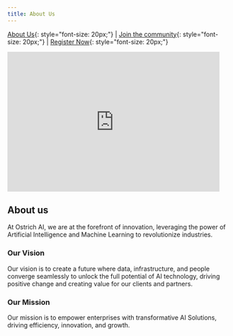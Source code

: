 ```yaml
---
title: About Us
---
```


[About Us](/index.md){: style="font-size: 20px;"} | [Join the community](https://nas.io/ostrich-ai){: style="font-size: 20px;"} | [Register Now](https://ostrich.thedatascienceguy.online/candidates){: style="font-size: 20px;"}

<iframe width="95%" height="315" src="https://www.youtube.com/embed/kXoxLXhi7BI?si=U15Q5oE2Vc5KAxIX" frameborder="0" allow="autoplay; encrypted-media" allowfullscreen></iframe>
<br>

<script type="application/ld+json">
{
  "@context": "http://schema.org",
  "@type": "Organization",
  "name": "Ostrich AI",
  "logo": "{{ site.logo | absolute_url }}"
}
</script>

## About us

At Ostrich AI, we are at the forefront of innovation, leveraging the power of Artificial Intelligence and Machine Learning to revolutionize industries.

### Our Vision

Our vision is to create a future where data, infrastructure, and people converge seamlessly to unlock the full potential of AI technology, driving positive change and creating value for our clients and partners.

### Our Mission

Our mission is to empower enterprises with transformative AI Solutions, driving efficiency, innovation, and growth.
